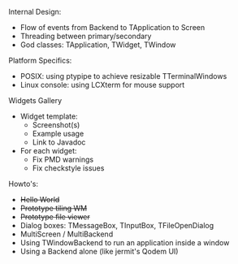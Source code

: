 Internal Design:

  * Flow of events from Backend to TApplication to Screen
  * Threading between primary/secondary
  * God classes: TApplication, TWidget, TWindow

Platform Specifics:

  * POSIX: using ptypipe to achieve resizable TTerminalWindows
  * Linux console: using LCXterm for mouse support

Widgets Gallery
  * Widget template:
    * Screenshot(s)
    * Example usage
    * Link to Javadoc
  * For each widget:
    * Fix PMD warnings
    * Fix checkstyle issues

Howto's:

  * ~~Hello World~~
  * ~~Prototype tiling WM~~
  * ~~Prototype file viewer~~
  * Dialog boxes: TMessageBox, TInputBox, TFileOpenDialog
  * MultiScreen / MultiBackend
  * Using TWindowBackend to run an application inside a window
  * Using a Backend alone (like jermit's Qodem UI)

